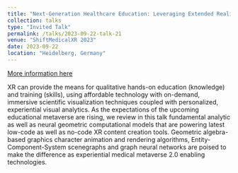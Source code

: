 ```yaml
---
title: "Next-Generation Healthcare Education: Leveraging Extended Reality and Spatial Computing with Low-Code and No-Code Content Creation Tools"
collection: talks
type: "Invited Talk"
permalink: /talks/2023-09-22-talk-21
venue: "ShiftMedicalXR 2023"
date: 2023-09-22
location: "Heidelberg, Germany"
---
```


[More information here](https://papagiannakis.github.io/files/GP-ShiftMedicalTalk2023)

XR can provide the means for qualitative hands-on education (knowledge) and training (skills), using affordable technology with on-demand, immersive scientific visualization techniques coupled with personalized, experiential visual analytics. As the expectations of the upcoming educational metaverse are rising, we review in this talk fundamental analytic as well as neural geometric computational models that are powering latest low-code as well as no-code XR content creation tools. Geometric algebra-based graphics character animation and rendering algorithms, Entity-Component-System scenegraphs and graph neural networks are poised to make the difference as experiential medical metaverse 2.0 enabling technologies.
